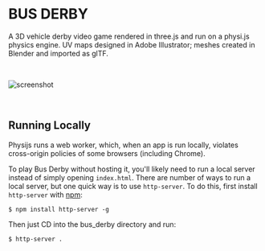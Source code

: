 # BUS DERBY

A 3D vehicle derby video game rendered in three.js and run on a physi.js physics engine. UV maps designed in Adobe Illustrator; meshes created in Blender and imported as glTF. 

<br>

![screenshot](https://dzwonsemrish7.cloudfront.net/items/2m0U072g25250e0I3m19/ezgif.com-video-to-gif.gif)

<br>

## Running Locally

Physijs runs a web worker, which, when an app is run locally, violates cross-origin policies of some browsers (including Chrome). 

To play Bus Derby without hosting it, you'll likely need to run a local server instead of simply opening `index.html`. There are number of ways to run a local server, but one quick way is to use `http-server`. To do this, first install `http-server` with [npm](https://www.npmjs.com/get-npm):

```
$ npm install http-server -g
```

Then just CD into the bus_derby directory and run:

```
$ http-server .
```